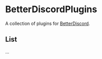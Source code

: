 # BetterDiscordPlugins

A collection of plugins for [BetterDiscord](https://betterdiscord.app/).

## List
...